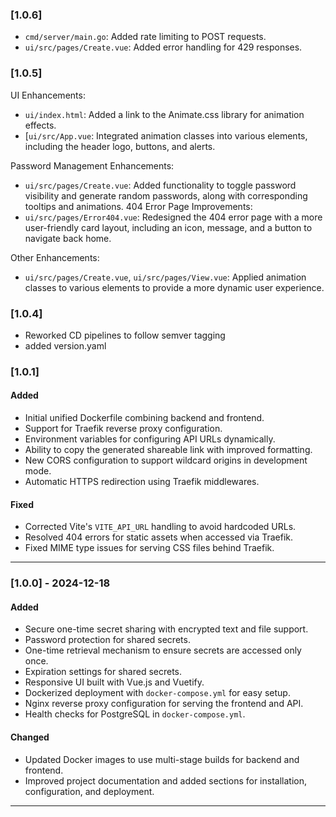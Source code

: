### [1.0.6]
* `cmd/server/main.go`: Added rate limiting to POST requests.
* `ui/src/pages/Create.vue`: Added error handling for 429 responses.

### [1.0.5]
UI Enhancements:

* `ui/index.html`: Added a link to the Animate.css library for animation effects.
* [`ui/src/App.vue`: Integrated animation classes into various elements, including the header logo, buttons, and alerts. 

Password Management Enhancements:
* `ui/src/pages/Create.vue`: Added functionality to toggle password visibility and generate random passwords, along with corresponding tooltips and animations.
404 Error Page Improvements:
* `ui/src/pages/Error404.vue`: Redesigned the 404 error page with a more user-friendly card layout, including an icon, message, and a button to navigate back home.

Other Enhancements:
* `ui/src/pages/Create.vue`, `ui/src/pages/View.vue`: Applied animation classes to various elements to provide a more dynamic user experience. 

### [1.0.4]
- Reworked CD pipelines to follow semver tagging
- added version.yaml

### [1.0.1]

#### Added
- Initial unified Dockerfile combining backend and frontend.
- Support for Traefik reverse proxy configuration.
- Environment variables for configuring API URLs dynamically.
- Ability to copy the generated shareable link with improved formatting.
- New CORS configuration to support wildcard origins in development mode.
- Automatic HTTPS redirection using Traefik middlewares.

#### Fixed
- Corrected Vite's `VITE_API_URL` handling to avoid hardcoded URLs.
- Resolved 404 errors for static assets when accessed via Traefik.
- Fixed MIME type issues for serving CSS files behind Traefik.

---

### [1.0.0] - 2024-12-18

#### Added
- Secure one-time secret sharing with encrypted text and file support.
- Password protection for shared secrets.
- One-time retrieval mechanism to ensure secrets are accessed only once.
- Expiration settings for shared secrets.
- Responsive UI built with Vue.js and Vuetify.
- Dockerized deployment with `docker-compose.yml` for easy setup.
- Nginx reverse proxy configuration for serving the frontend and API.
- Health checks for PostgreSQL in `docker-compose.yml`.

#### Changed
- Updated Docker images to use multi-stage builds for backend and frontend.
- Improved project documentation and added sections for installation, configuration, and deployment.

---

